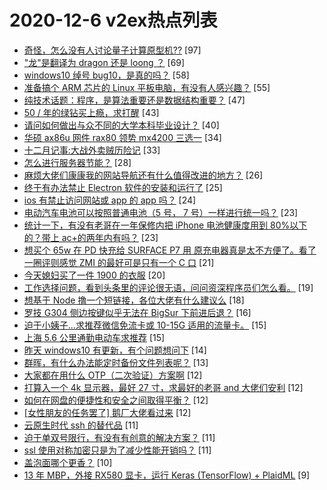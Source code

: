 # 2020-12-6 v2ex热点列表

+ [奇怪，怎么没有人讨论量子计算原型机??](https://www.v2ex.com/t/732572#reply97) [97]
+ ["龙"是翻译为 dragon 还是 loong ？](https://www.v2ex.com/t/732608#reply69) [69]
+ [windows10 绰号 bug10，是真的吗？](https://www.v2ex.com/t/732675#reply58) [58]
+ [准备搞个 ARM 芯片的 Linux 平板电脑，有没有人感兴趣？](https://www.v2ex.com/t/732672#reply55) [55]
+ [纯技术话题：程序，是算法重要还是数据结构重要？](https://www.v2ex.com/t/732607#reply47) [47]
+ [50 / 年的绿钻买上瘾，求打醒](https://www.v2ex.com/t/732599#reply43) [43]
+ [请问如何做出与众不同的大学本科毕业设计？](https://www.v2ex.com/t/732580#reply40) [40]
+ [华硕 ax86u 网件 rax80 领势 mx4200 三选一](https://www.v2ex.com/t/732626#reply34) [34]
+ [十二月记事:大战外卖贼历险记](https://www.v2ex.com/t/732643#reply33) [33]
+ [怎么进行服务器节能？](https://www.v2ex.com/t/732565#reply28) [28]
+ [麻烦大佬们康康我的网站导航还有什么值得改进的地方？](https://www.v2ex.com/t/732574#reply26) [26]
+ [终于有办法禁止 Electron 软件的安装和运行了](https://www.v2ex.com/t/732661#reply25) [25]
+ [ios 有禁止访问网站或 app 的 app 吗？](https://www.v2ex.com/t/732582#reply24) [24]
+ [电动汽车电池可以按照普通电池（5 号， 7 号）一样进行统一吗？](https://www.v2ex.com/t/732631#reply23) [23]
+ [统计一下，有没有老哥在一年保修内把 iPhone 电池健康度用到 80%以下的？带上 ac+的两年内有吗？](https://www.v2ex.com/t/732648#reply23) [23]
+ [想买个 65w 在 PD 快充给 SURFACE P7 用 原充电器真是太不方便了。看了一圈评则感觉 ZMI 的最好可是只有一个 C 口](https://www.v2ex.com/t/732594#reply21) [21]
+ [今天媳妇买了一件 1900 的衣服](https://www.v2ex.com/t/732724#reply20) [20]
+ [工作选择问题，看到头条里的评论很无语，问问资深程序员们怎么看。](https://www.v2ex.com/t/732649#reply19) [19]
+ [想基于 Node 撸一个短链接，各位大佬有什么建议么](https://www.v2ex.com/t/732613#reply18) [18]
+ [罗技 G304 侧边按键似乎无法在 BigSur 下前进后退？](https://www.v2ex.com/t/732589#reply16) [16]
+ [迫于小姨子...求推荐微信免流卡或 10-15G 适用的流量卡。](https://www.v2ex.com/t/732627#reply15) [15]
+ [上海 5.6 公里通勤电动车求推荐](https://www.v2ex.com/t/732669#reply15) [15]
+ [昨天 windows10 有更新，有个问题想问下](https://www.v2ex.com/t/732606#reply14) [14]
+ [群晖，有什么办法能定时备份文件列表呢？](https://www.v2ex.com/t/732564#reply13) [13]
+ [大家都在用什么 OTP（二次验证）方案啊](https://www.v2ex.com/t/732674#reply12) [12]
+ [打算入一个 4k 显示器，最好 27 寸，求最好的老哥 and 大佬们安利](https://www.v2ex.com/t/732677#reply12) [12]
+ [如何在网盘的便捷性和安全之间取得平衡？](https://www.v2ex.com/t/732703#reply12) [12]
+ [[女性朋友的任务罢了] 鹅厂大佬看过来](https://www.v2ex.com/t/732651#reply12) [12]
+ [云原生时代 ssh 的替代品](https://www.v2ex.com/t/732567#reply11) [11]
+ [迫于单双号限行，有没有有创意的解决方案？](https://www.v2ex.com/t/732632#reply11) [11]
+ [ssl 使用对称加密只是为了减少性能开销吗？](https://www.v2ex.com/t/732657#reply11) [11]
+ [盖泡面哪个更香？](https://www.v2ex.com/t/732698#reply10) [10]
+ [13 年 MBP，外接 RX580 显卡，运行 Keras (TensorFlow) + PlaidML](https://www.v2ex.com/t/732571#reply9) [9]
